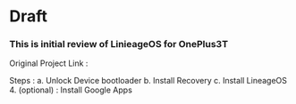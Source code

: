 # Draft

### This is initial review of LinieageOS for OnePlus3T

Original Project Link : 

Steps : 
a. Unlock Device bootloader 
b. Install Recovery
c. Install LineageOS
4. (optional) : Install Google Apps 